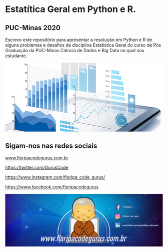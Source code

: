 Estatítica Geral em Python e R.
===============================

PUC-Minas 2020
--------------

Escrevo este repositório para apresentar a resolução em Python e R de alguns problemas e desafios
da disciplina Estatística Geral do curso de Pós Graduação da PUC-Minas Ciência de Dados e Big Data
no qual sou estudante.

![Image](https://github.com/frclasso/estatistica_geral_puc_minas_2020/blob/main/imagem.jpg)

Sigam-nos nas redes sociais
----------------------------

www.floripacodegurus.com.br

https://twitter.com/GurusCode

https://www.instagram.com/floripa_code_gurus/

https://www.facebook.com/floripacodegurus

![Image](https://github.com/frclasso/1st_Step_Python_Fabio_Classo/blob/master/banner_twitter_2020.png)
